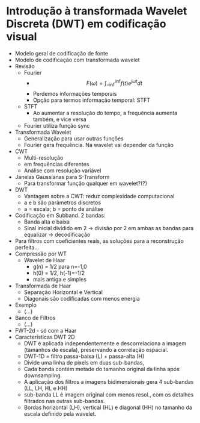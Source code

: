 # Introdução à transformada Wavelet Discreta (DWT) em codificação visual
* Modelo geral de codificação de fonte
* Modelo de codificação com transformada wavelet
* Revisão
    * Fourier
        * $$ F(\omega) = \int_{-\inf}^{\inf} f(t)e^{j\omega t} dt $$
        * Perdemos informações temporais
        * Opção para termos informação temporal: STFT
    * STFT
        * Ao aumentar a resolução do tempo, a frequência aumenta também, e vice versa
    * Fourier utiliza função sync
* Transformada Wavelet
    * Generalização para usar outras funções
    * Fourier gera frequência. Na wavelet vai depender da função
* CWT
    * Multi-resolução
    * em frequências diferentes
    * Análise com resolução variável
* Janelas Gaussianas para S-Transform
    * Para transformar função qualquer em wavelet?(?)
* DWT
    * Vantagem sobre a CWT: reduz complexidade computacional
    * a e b são parâmetros discretos
    * a = escala; b = ponto de análise
* Codificação em Subband. 2 bandas:
    * Banda alta e baixa
    * Sinal inicial dividido em 2 -> divisão por 2 em ambas as bandas para equalizar -> decodificação
* Para filtros com coeficientes reais, as soluções para a reconstrução perfeita...
* Compressão por WT
    * Wavelet de Haar
        * g(n) = 1/2 para n=-1,0
        * h(0) = 1/2, h(-1)=-1/2
        * mais antiga e simples
* Transformada de Haar
    * Separação Horizontal e Vertical
    * Diagonais são codificadas com menos energia
* Exemplo
    * (...)
* Banco de Filtros
    * (...)
* FWT-2d - só com a Haar
* Características DWT 2D
    * DWT é aplicada independentemente e descorrelaciona a imagem (tamanhos de escala), preservando a correlação espacial.
    * DWT-1D = filtro passa-baixa (L) + passa-alta (H)
    * Divide uma linha de pixels em duas sub-bandas,
    * Cada banda contém metade do tamanho original da linha após downsampling.
    * A aplicação dos filtros a imagens bidimensionais gera 4 sub-bandas (LL, LH, HL e HH)
    * sub-banda LL é imagem original com menos resol., com os detalhes filtrados nas outras sub-bandas.
    * Bordas horizontal (LH), vertical (HL) e diagonal (HH) no tamanho da escala definido pela wavelet. 